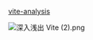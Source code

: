 
[vite-analysis](https://github.com/haiweilian/vite-analysis)

![深入浅出 Vite (2).png](https://p3-juejin.byteimg.com/tos-cn-i-k3u1fbpfcp/94af3f775bd64fbaaaf71d7555f2311d~tplv-k3u1fbpfcp-zoom-in-crop-mark:1304:0:0:0.awebp)
